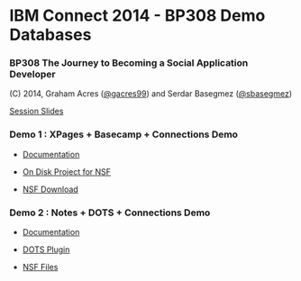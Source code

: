 IBM Connect 2014 - BP308 Demo Databases
=======================================

### BP308 The Journey to Becoming a Social Application Developer

(C) 2014, Graham Acres ([@gacres99](https://twitter.com/gacres99)) and Serdar Basegmez ([@sbasegmez](https://twitter.com/sbasegmez))


[Session Slides](https://speakerdeck.com/sbasegmez/bp308-the-journey-to-becoming-a-social-application-developer)


### Demo 1 : XPages + Basecamp + Connections Demo

  * [Documentation](https://github.com/sbasegmez/ic14demos/wiki/Demo1)
  * [On Disk Project for NSF](demo1-XPages/odp-ic14xpages)

  * [NSF Download](https://github.com/sbasegmez/ic14demos/raw/master/demo1-XPages/redist/ic14xpages.nsf)


### Demo 2 : Notes + DOTS + Connections Demo

  * [Documentation](https://github.com/sbasegmez/ic14demos/wiki/Demo2)
  
  * [DOTS Plugin](https://github.com/sbasegmez/ic14demos/raw/master/demo2-DOTS/redist/com.developi.ic14.dots_1.0.0.201402041215.jar)
  * [NSF Files](https://github.com/sbasegmez/ic14demos/raw/master/demo2-DOTS/redist/nsf.zip)

